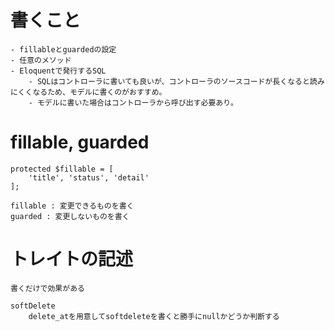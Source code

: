 # 書くこと
    - fillableとguardedの設定
    - 任意のメソッド
    - Eloquentで発行するSQL
        - SQLはコントローラに書いても良いが、コントローラのソースコードが長くなると読みにくくなるため、モデルに書くのがおすすめ。
        - モデルに書いた場合はコントローラから呼び出す必要あり。

# fillable, guarded
    protected $fillable = [
        'title', 'status', 'detail'
    ];

    fillable : 変更できるものを書く
    guarded : 変更しないものを書く

# トレイトの記述
    書くだけで効果がある

    softDelete
        delete_atを用意してsoftdeleteを書くと勝手にnullかどうか判断する
    
    